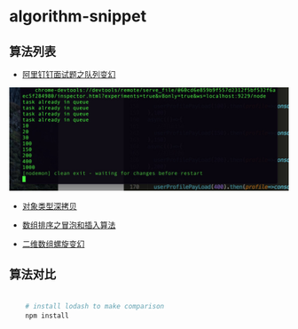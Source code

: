 # algorithm-snippet

## 算法列表

- [阿里钉钉面试题之队列变幻]('./enqueue.js')

![队列测试](./assets/enqueue.png)

- [对象类型深拷贝](./deep-copy.js)

- [数组排序之冒泡和插入算法](./sort-array.js)

- [二维数组螺旋变幻](./spiral-matrix.js)

## 算法对比

```bash

    # install lodash to make comparison
    npm install

```

